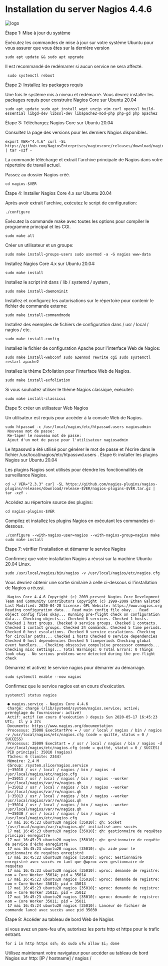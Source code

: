 # Installation du server Nagios 4.4.6
![logo](https://github.com/chayan91300/installer-la-dernier-version-Nagios-4.4.6/blob/master/nagios%20core.jpg)

Étape 1: Mise à jour du système

Exécutez les commandes de mise à jour sur votre système Ubuntu pour vous assurer que vous êtes sur la dernière version
```
sudo apt update && sudo apt upgrade 
```
Il est recommandé de redémarrer si aucun service ne sera affecté.
```
 sudo systemctl reboot 
```
Étape 2: Installez les packages requis

Une fois le système mis à niveau et redémarré. Vous devrez installer les packages requis pour construire Nagios Core sur Ubuntu 20.04
```
sudo apt update sudo apt install wget unzip vim curl openssl build-essential libgd-dev libssl-dev libapache2-mod-php php-gd php apache2 
```
Étape 3: Téléchargez Nagios Core sur Ubuntu 20.04

Consultez la page des versions pour les derniers Nagios disponibles.
```
export VER="4.4.6" curl -SL https://github.com/NagiosEnterprises/nagioscore/releases/download/nagios-$VER/nagios-$VER.tar.gz | tar -xzf - 
```
La commande télécharge et extrait l'archive principale de Nagios dans votre répertoire de travail actuel.

Passez au dossier Nagios créé.
```
cd nagios-$VER 
```
Étape 4: Installer Nagios Core 4.x sur Ubuntu 20.04

Après avoir extrait l'archive, exécutez le script de configuration:
```
./configure 
```
Exécutez la commande make avec toutes les options pour compiler le programme principal et les CGI.
```
sudo make all 
```
Créer un utilisateur et un groupe:
```
sudo make install-groups-users sudo usermod -a -G nagios www-data 
```
Installez Nagios Core 4.x sur Ubuntu 20.04:
```
sudo make install 
```
Installez le script init dans / lib / systemd / system ,
```
sudo make install-daemoninit 
```
Installez et configurez les autorisations sur le répertoire pour contenir le fichier de commande externe:
```
sudo make install-commandmode 
```
Installez des exemples de fichiers de configuration dans / usr / local / nagios / etc.
```
sudo make install-config 
```
Installez le fichier de configuration Apache pour l'interface Web de Nagios:
```
sudo make install-webconf sudo a2enmod rewrite cgi sudo systemctl restart apache2 
```
Installez le thème Exfoliation pour l'interface Web de Nagios.
```
sudo make install-exfoliation 
```
Si vous souhaitez utiliser le thème Nagios classique, exécutez:
```
sudo make install-classicui 
```
Étape 5: créer un utilisateur Web Nagios

Un utilisateur est requis pour accéder à la console Web de Nagios.
```
sudo htpasswd -c /usr/local/nagios/etc/htpasswd.users nagiosadmin
 Nouveau mot de passe: 
 Re-taper le nouveau mot de passe: 
 Ajout d'un mot de passe pour l'utilisateur nagiosadmin 
```
Le htpasswd a été utilisé pour générer le mot de passe et l'écrire dans le fichier /usr/local/nagios/etc/htpasswd.users .
Étape 6: installer les plugins Nagios sur Ubuntu 20.04

Les plugins Nagios sont utilisés pour étendre les fonctionnalités de surveillance Nagios.
```
cd ~/ VER="2.3.3" curl -SL https://github.com/nagios-plugins/nagios-plugins/releases/download/release-$VER/nagios-plugins-$VER.tar.gz | tar -xzf - 
```
Accédez au répertoire source des plugins:
```
cd nagios-plugins-$VER 
```
Compilez et installez les plugins Nagios en exécutant les commandes ci-dessous.
```
./configure --with-nagios-user=nagios --with-nagios-group=nagios make sudo make install 
```
Étape 7: vérifier l'installation et démarrer le service Nagios

Confirmez que votre installation Nagios a réussi sur la machine Ubuntu 20.04 Linux.
```
sudo /usr/local/nagios/bin/nagios -v /usr/local/nagios/etc/nagios.cfg 
```
Vous devriez obtenir une sortie similaire à celle ci-dessous si l'installation de Nagios a réussi.
```
 Nagios Core 4.4.6 Copyright (c) 2009-present Nagios Core Development Team and Community Contributors Copyright (c) 1999-2009 Ethan Galstad Last Modified: 2020-04-28 License: GPL Website: https://www.nagios.org Reading configuration data... Read main config file okay... Read object config files okay... Running pre-flight check on configuration data... Checking objects... Checked 8 services. Checked 1 hosts. Checked 1 host groups. Checked 0 service groups. Checked 1 contacts. Checked 1 contact groups. Checked 24 commands. Checked 5 time periods. Checked 0 host escalations. Checked 0 service escalations. Checking for circular paths... Checked 1 hosts Checked 0 service dependencies Checked 0 host dependencies Checked 5 timeperiods Checking global event handlers... Checking obsessive compulsive processor commands... Checking misc settings... Total Warnings: 0 Total Errors: 0 Things look okay - No serious problems were detected during the pre-flight check 
```
Démarrez et activez le service nagios pour démarrer au démarrage.
```
sudo systemctl enable --now nagios 
```
Confirmez que le service nagios est en cours d'exécution.
```
systemctl status nagios
```
```
 ● nagios.service - Nagios Core 4.4.6
 Chargé: chargé (/lib/systemd/system/nagios.service; activé; préréglage du fournisseur: activé)
 Actif: actif (en cours d'exécution ) depuis Sun 2020-05-17 16:45:23 UTC;  Il y a 37s
 Documents: https://www.nagios.org/documentation
 Processus: 35008 ExecStartPre = / usr / local / nagios / bin / nagios -v /usr/local/nagios/etc/nagios.cfg (code = quitté, status = 0 / SUCCESS)
 Processus: 35009 ExecStart = / usr / local / nagios / bin / nagios -d /usr/local/nagios/etc/nagios.cfg (code = quitté, statut = 0 / SUCCÈS)
 PID principal: 35010 (nagios)
 Tâches: 6 (limite: 2344)
 Mémoire: 2,4 M
 CGroup: /system.slice/nagios.service
 ├─35010 / usr / local / nagios / bin / nagios -d /usr/local/nagios/etc/nagios.cfg
 ├─35011 / usr / local / nagios / bin / nagios --worker /usr/local/nagios/var/rw/nagios.qh
 ├─35012 / usr / local / nagios / bin / nagios --worker /usr/local/nagios/var/rw/nagios.qh
 ├─35013 / usr / local / nagios / bin / nagios --worker /usr/local/nagios/var/rw/nagios.qh
 ├─35014 / usr / local / nagios / bin / nagios --worker /usr/local/nagios/var/rw/nagios.qh
 └─35030 / usr / local / nagios / bin / nagios -d /usr/local/nagios/etc/nagios.cfg
 17 mai 16:45:23 ubuntu20 nagios [35010]: qh: Socket '/usr/local/nagios/var/rw/nagios.qh' initialisé avec succès
 17 mai 16:45:23 ubuntu20 nagios [35010]: qh: gestionnaire de requêtes principal enregistré
 17 mai 16:45:23 ubuntu20 nagios [35010]: qh: gestionnaire de requête de service d'écho enregistré
 17 mai 16:45:23 ubuntu20 nagios [35010]: qh: aide pour le gestionnaire de requêtes enregistré
 17 mai 16:45:23 ubuntu20 nagios [35010]: wproc: Gestionnaire enregistré avec succès en tant que @wproc avec gestionnaire de requêtes
 17 mai 16:45:23 ubuntu20 nagios [35010]: wproc: demande de registre: nom = Core Worker 35014; pid = 35014
 17 mai 16:45:23 ubuntu20 nagios [35010]: wproc: demande de registre: nom = Core Worker 35013; pid = 35013
 17 mai 16:45:23 ubuntu20 nagios [35010]: wproc: demande de registre: nom = Core Worker 35012; pid = 35012
 17 mai 16:45:23 ubuntu20 nagios [35010]: wproc: demande de registre: nom = Core Worker 35011; pid = 35011
 17 mai 16:45:24 ubuntu20 nagios [35010]: Lanceur de fichier de commande lancé avec succès avec pid 35030 
```
Étape 8: Accéder au tableau de bord Web de Nagios

si vous avez un pare-feu ufw, autorisez les ports http et https pour le trafic entrant.
```
for i in http https ssh; do sudo ufw allow $i; done 
```
Utilisez maintenant votre navigateur pour accéder au tableau de bord Nagios sur http: [IP / hostname] / nagios /
